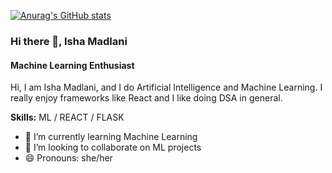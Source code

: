 [![Anurag's GitHub stats](https://github-readme-stats.vercel.app/api?username=IshaM1801)](https://github.com/anuraghazra/github-readme-stats)
<h3>Hi there 👋, Isha Madlani</h3>
<h4>Machine Learning Enthusiast</h4>


<p>Hi, I am Isha Madlani, and I do Artificial Intelligence and Machine Learning. I really enjoy frameworks like React and I like doing DSA in general.</p>

<p><strong>Skills:</strong> ML / REACT / FLASK</p>

<ul>
  <li>🌱 I’m currently learning Machine Learning</li>
  <li>👯 I’m looking to collaborate on ML projects</li>
  <li>😄 Pronouns: she/her</li>
</ul>


